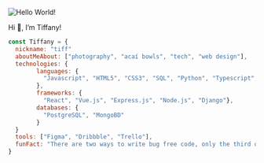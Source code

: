 ![Hello World!](tiffpereira/assets/giphy.gif)

Hi 👋, I’m Tiffany!
```js
const Tiffany = {
  nickname: "tiff"
  aboutMeAbout: ["photography", "acaí bowls", "tech", "web design"],
  technologies: {
        languages: { 
          "Javascript", "HTML5", "CSS3", "SQL", "Python", "Typescript", "Mongoose"
        },
        frameworks: {
          "React", "Vue.js", "Express.js", "Node.js", "Django"},
        databases: {
          "PostgreSQL", "MongoBD"
        }
  }
  tools: ["Figma", "Dribbble", "Trello"],
  funFact: "There are two ways to write bug free code, only the third one works"
}
```
<!---
tiffpereira/tiffpereira is a ✨ special ✨ repository because its `README.md` (this file) appears on your GitHub profile.
You can click the Preview link to take a look at your changes.
--->
